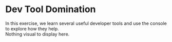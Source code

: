 # Dev Tool Domination
In this exercise, we learn several useful developer tools and use the console to explore how they help. \
Nothing visual to display here.

